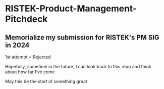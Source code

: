 # RISTEK-Product-Management-Pitchdeck
Memorialize my submission for RISTEK's PM SIG in 2024
-----------------------------------------------------
1st attempt = Rejected

Hopefully, sometime in the future, I can look back to this repo and think about how far I've come

May this be the start of something great 
